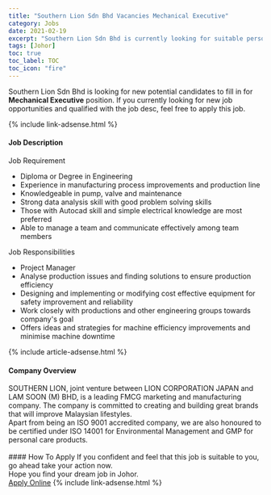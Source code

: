 ```yaml
---
title: "Southern Lion Sdn Bhd Vacancies Mechanical Executive" 
category: Jobs 
date: 2021-02-19 
excerpt: "Southern Lion Sdn Bhd is currently looking for suitable person to fill in the Mechanical Executive which based in Johor" 
tags: [Johor] 
toc: true 
toc_label: TOC 
toc_icon: "fire" 
--- 
```


<p>Southern Lion Sdn Bhd is looking for new potential candidates to fill in for <b>Mechanical Executive</b> position. If you currently looking for new job opportunities and qualified with the job desc, feel free to apply this job.
</p>{% include link-adsense.html %} 
<div><div><h4>Job Description</h4></div><div><div><span><div><p>Job Requirement</p><ul><li>Diploma or Degree in Engineering</li><li>Experience in manufacturing process improvements and production line</li><li>Knowledgeable in pump, valve and maintenance</li><li>Strong data analysis skill with good problem solving skills</li><li>Those with Autocad skill and simple electrical knowledge are most preferred</li><li>Able to manage a team and communicate effectively among team members</li></ul><p>Job Responsibilities</p><ul><li>Project Manager</li><li>Analyse production issues and finding solutions to ensure production efficiency</li><li>Designing and implementing or modifying cost effective equipment for safety improvement and reliability</li><li>Work closely with productions and other engineering groups towards company's goal</li><li>Offers ideas and strategies for machine efficiency improvements and minimise machine downtime</li></ul></div></span></div></div></div> 
{% include article-adsense.html %} 
<div><div><h4>Company Overview</h4></div><div><div><span><div><div>SOUTHERN LION, joint venture between LION CORPORATION JAPAN and LAM SOON (M) BHD, is a leading FMCG marketing and manufacturing company. The company is committed to creating and building great brands that will improve Malaysian lifestyles.&#160;</div>
<div>Apart from being an ISO 9001 accredited company, we are also honoured to be certified under ISO 14001 for Environmental Management and GMP for personal care products.<br>
&#160;</div></div></span></div></div></div> 
#### How To Apply 
If you confident and feel that this job is suitable to you, go ahead take your action now. <br/> 
Hope you find your dream job in Johor. <br/> 
<a href="https://www.jobstreet.com.my/en/job/mechanical-executive-4486470?jobId=jobstreet-my-job-4486470&" class="btn btn--info" target="_blank" rel="nofollow noopenner">Apply Online</a> 
{% include link-adsense.html %} 